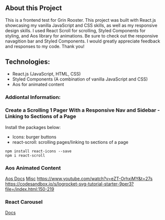 ## About this Project

This is a frontend test for Grin Rooster. This project was built with React.js showcasing my vanilla JavaScript and CSS skills, as well as my responsive design skills. I used React Scroll for scrolling, Styled Components for styling, and Aos library for animations. Be sure to check out the responsive navagition bar and Styled Components. I would greatly appreciate feedback and responses to my code. Thank you!

## Technologies:

- React.js (JavaScript, HTML, CSS)
- Styled Components (A combination of vanilla JavaScript and CSS)
- Aos for animated content

### Addiontal Information:

### Create a Scrolling 1 Pager With a Responsive Nav and Sidebar - Linking to Sections of a Page

Install the packages below:

- Icons: burger buttons
- react-scroll: scrolling pages/linking to sections of a page

```
npm install react-icons --save
npm i react-scroll
```

### Aos Animated Content

[Aos Docs](https://github.com/michalsnik/aos)
[Misc](https://www.youtube.com/watch?v=JcHLxzrsRS4)
https://www.youtube.com/watch?v=eZT-OrhxiMY&t=27s
https://codesandbox.io/s/logrocket-svg-tutorial-starter-9per3?file=/index.html:150-219

### React Carousel

[Docs](https://github.com/FormidableLabs/nuka-carousel)
